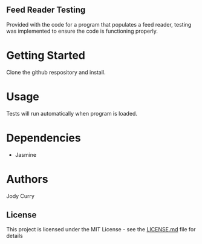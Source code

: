 ## Feed Reader Testing 
Provided with the code for a program that populates a feed reader, testing was implemented to ensure the code is functioning properly.


# Getting Started

Clone the github respository and install. 


# Usage

Tests will run automatically when program is loaded.


# Dependencies

* Jasmine


# Authors

Jody Curry


## License

This project is licensed under the MIT License - see the [LICENSE.md](LICENSE.md) file for details


